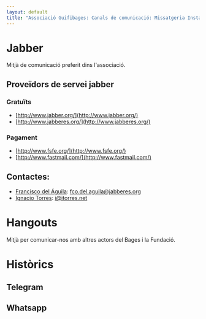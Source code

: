 ```yaml
---
layout: default
title: "Associació Guifibages: Canals de comunicació: Missatgeria Instantània"
---
```


# Jabber
Mitjà de comunicació preferit dins l'associació.

## Proveïdors de servei jabber

### Gratuïts

- [http://www.jabber.org/](http://www.jabber.org/)
- [http://www.jabberes.org/](http://www.jabberes.org/)


### Pagament

- [http://www.fsfe.org/](http://www.fsfe.org/)
- [http://www.fastmail.com/](http://www.fastmail.com/)

## Contactes:

- [Francisco del Águila][paco]: fco.del.aguila@jabberes.org
- [Ignacio Torres][itorres]: i@itorres.net

[paco]: xmpp:fco.del.aguila@jabberes.org
[itorres]: xmpp:i@itorres.net

# Hangouts
Mitjà per comunicar-nos amb altres actors del Bages i la Fundació.

# Històrics

## Telegram

## Whatsapp
